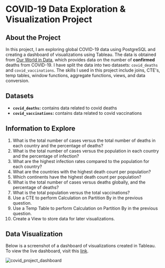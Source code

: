 # COVID-19 Data Exploration & Visualization Project

## About the Project
In this project, I am exploring global COVID-19 data using PostgreSQL and creating a dashboard of visualizations using Tableau. The data is obtained from [Our World in Data](https://ourworldindata.org/covid-deaths), which provides data on the number of **confirmed** deaths from COVID-19. I have split the data into two datasets: `covid_deaths` and `covid_vaccinations`. The skills I used in this project include joins, CTE's, temp tables, window functions, aggregate functions, views, and data conversion.

## Datasets
- **`covid_deaths`:** contains data related to covid deaths
- **`covid_vaccinations`:** contains data related to covid vaccinations
  
## Information to Explore
1. What is the total number of cases versus the total number of deaths in each country and the percentage of deaths?
2. What is the total number of cases versus the population in each country and the percentage of infection?
3. What are the highest infection rates compared to the population for each country?
4. What are the countries with the highest death count per population?
5. Which continents have the highest death count per population?
6. What is the total number of cases versus deaths globally, and the percentage of deaths?
7. What is the total population versus the total vaccinations?
8. Use a CTE to perform Calculation on Partition By in the previous question.
9. Use a Temp Table to perform Calculation on Partition By in the previous question.
10. Create a View to store data for later visualizations.

## Data Visualization
Below is a screenshot of a dashboard of visualizations created in Tableau. To view the live dashboard, visit this [link](https://public.tableau.com/app/profile/amandachen/viz/COVID-19ProjectDashboard_16921382026580/Dashboard1).

![covid_project_dashboard](https://github.com/ajchen97/data-analysis-and-visualization-projects/assets/19737483/24ecc2a4-19da-49ad-bfd8-b865c1308c63)
